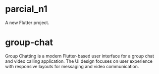 # parcial_n1

A new Flutter project.
# group-chat
Group Chatting is a modern Flutter-based user interface for a group chat and video calling application. The UI design focuses on user experience with responsive layouts for messaging and video communication.
